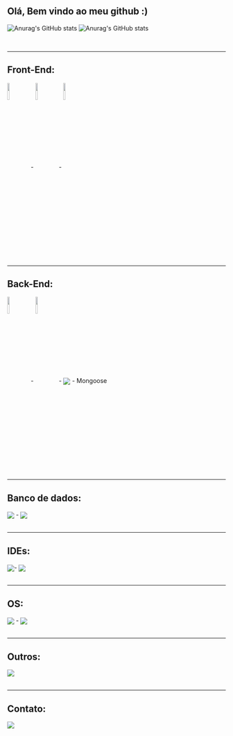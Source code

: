 ## Olá, Bem vindo ao meu github :) 

![Anurag's GitHub stats](https://github-readme-stats.vercel.app/api?username=Guilherme-Goncalves-de-Souza&show_icons=true&theme=radical)
![Anurag's GitHub stats](https://github-readme-stats.vercel.app/api/top-langs/?username=Guilherme-Goncalves-de-Souza&theme=radical)

<br>
<hr>

## Front-End:
<div>
  <img align = "center" width="10%" src = "https://img.shields.io/badge/HTML5-E34F26?style=for-the- badge&logo=html5&logoColor=white"> -
  <img align = "center" width="10%" src = "https://img.shields.io/badge/CSS3-1572B6?style=for-the-  badge&logo=css3&logoColor=white"> -
  <img align = "center" height="10%" src = "https://img.shields.io/badge/JavaScript-323330?style=for-the-badge&logo=javascript&logoColor=F7DF1E">
</div>
<br>
<hr>

## Back-End:
<div>
  <img align = "center" width="10%" src = "https://img.shields.io/badge/Node.js-43853D?style=for-the-badge&logo=node-dot-js&logoColor=white"> -
  <img align = "center" width="10%" src = "https://img.shields.io/badge/npm-CB3837?style=for-the-badge&logo=npm&logoColor=white"> -
  <img align = "center" src = "https://img.shields.io/badge/Express.js-000000?style=for-the-badge&logo=express&logoColor=white"> -
  Mongoose
</div>
  
<br>
<hr>

## Banco de dados:
<div>
  <img align = "center" src = "https://img.shields.io/badge/MongoDB-4EA94B?style=for-the-badge&logo=mongodb&logoColor=white"> - 
  <img align = "center" src = "https://img.shields.io/badge/MySQL-00000F?style=for-the-badge&logo=mysql&logoColor=white">
</div>

<br>
<hr>

## IDEs:
<div>
  <img align = "center" src = "https://img.shields.io/badge/Visual_Studio_Code-0078D4?style=for-the-badge&logo=visual%20studio%20code&logoColor=white">-
  <img align = "center" src = "https://img.shields.io/badge/Arduino_IDE-00979D?style=for-the-badge&logo=arduino&logoColor=white">
</div>

<br>
<hr>

## OS:
<div>
  <img align = "center" src = "https://img.shields.io/badge/Windows-0078D6?style=for-the-badge&logo=windows&logoColor=white"> -
  <img align = "center" src = "https://img.shields.io/badge/Linux-FCC624?style=for-the-badge&logo=linux&logoColor=black">
</div>

<br>
<hr>

## Outros:
<div>
  <img align = "center" src = "https://img.shields.io/badge/Git-F05032?style=for-the-badge&logo=git&logoColor=white">
</div>

<br>
<hr>

## Contato:
<div>
  <a href = "mailto:gui11223344555@gmail.com" target="_blank"> <img align = "center" src = "https://img.shields.io/badge/Gmail-D14836?style=for-the-badge&logo=gmail&logoColor=white"> <a/>
</div>
  


<!-- Créditos: 1-https://github.com/alexandresanlim/Badges4-README.md-Profile#-office- 
               2-https://github.com/rafaballerini/rafaballerini
               3-https://github.com/anuraghazra/github-readme-stats/blob/master/docs/readme_pt-BR.md#cart%C3%A3o-de-estat%C3%ADsticas-do-github 
-->
